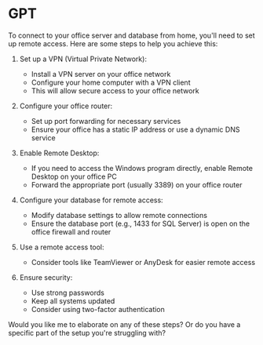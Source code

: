 # GPT
To connect to your office server and database from home, you'll need to set up remote access. Here are some steps to help you achieve this:

1. Set up a VPN (Virtual Private Network):
   - Install a VPN server on your office network
   - Configure your home computer with a VPN client
   - This will allow secure access to your office network

2. Configure your office router:
   - Set up port forwarding for necessary services
   - Ensure your office has a static IP address or use a dynamic DNS service

3. Enable Remote Desktop:
   - If you need to access the Windows program directly, enable Remote Desktop on your office PC
   - Forward the appropriate port (usually 3389) on your office router

4. Configure your database for remote access:
   - Modify database settings to allow remote connections
   - Ensure the database port (e.g., 1433 for SQL Server) is open on the office firewall and router

5. Use a remote access tool:
   - Consider tools like TeamViewer or AnyDesk for easier remote access

6. Ensure security:
   - Use strong passwords
   - Keep all systems updated
   - Consider using two-factor authentication

Would you like me to elaborate on any of these steps? Or do you have a specific part of the setup you're struggling with?
